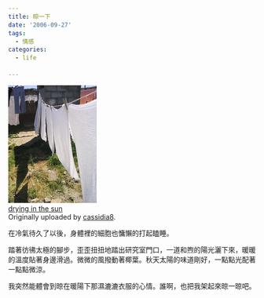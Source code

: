 ```yaml
---
title: 晾一下
date: '2006-09-27'
tags:
  - 情感
categories:
  - life

---
```

[![](images/0.jpg)](http://www.flickr.com/photos/38061903@N00/253290942/ "photo sharing")  
[drying in the sun](http://www.flickr.com/photos/38061903@N00/253290942/)  
Originally uploaded by [cassidia8](http://www.flickr.com/people/38061903@N00/).

在冷氣待久了以後，身體裡的細胞也慵懶的打起瞌睡。  
  
踏著彷彿太極的腳步，歪歪扭扭地踏出研究室門口，一道和煦的陽光灑下來，暖暖的溫度貼著身邊滑過。微微的風撥動著椰葉。秋天太陽的味道剛好，一點點光配著一點點微涼。  
  
我突然能體會到晾在暖陽下那濕漉漉衣服的心情。誰啊，也把我架起來晾一晾吧。